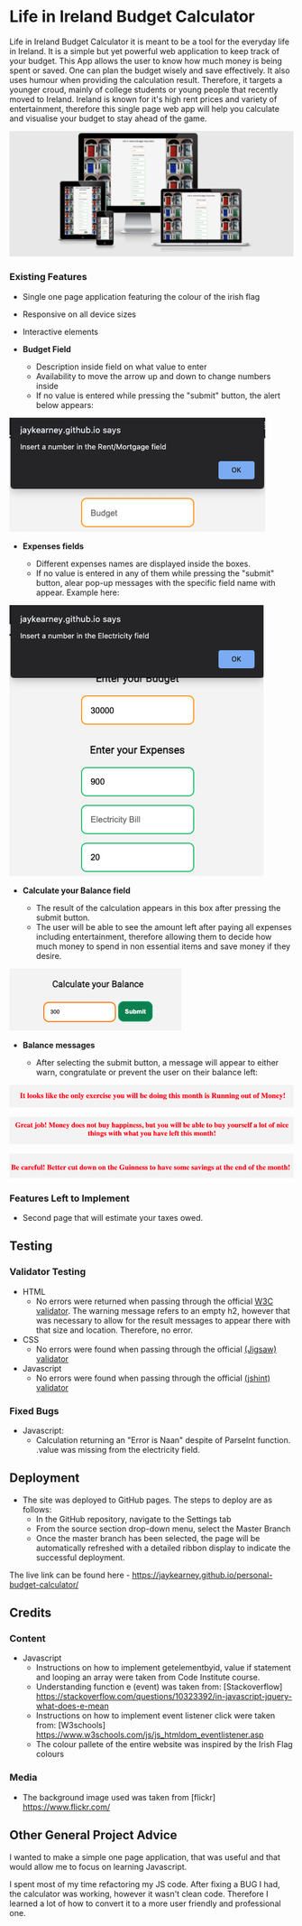# Life in Ireland Budget Calculator

Life in Ireland Budget Calculator it is meant to be a tool for the everyday life in Ireland. It is a simple but yet powerful web application to keep track of your budget. This App allows the user to know how much money is being spent or saved. One can plan the budget wisely and save effectively. It also uses humour when providing the calculation result. Therefore, it targets a younger croud, mainly of college students or young people that recently moved to Ireland. Ireland is known for it's high rent prices and variety of entertainment, therefore  this single page web app will help you calculate and visualise your budget to stay ahead of the game.

![Responsice Mockup](https://github.com/JayKearney/personal-budget-calculator/blob/main/assets/images/responsive%20design.png)

### Existing Features

- Single one page application featuring the colour of the irish flag
- Responsive on all device sizes
- Interactive elements

- __Budget Field__

  - Description inside field on what value to enter
  - Availability to move the arrow up and down to change numbers inside
  - If no value is entered while pressing the "submit" button, the alert below appears:
  

![Budget](https://github.com/JayKearney/personal-budget-calculator/blob/main/assets/images/budget-field-akert.png)

- __Expenses fields__

  - Different expenses names are displayed inside the boxes.
  - If no value is entered in any of them while pressing the "submit" button, alear pop-up messages with the specific field name with appear. Example here:

![Expenses](https://github.com/JayKearney/personal-budget-calculator/blob/main/assets/images/electricity%20field%20alert.png)

- __Calculate your Balance field__

  - The result of the calculation appears in this box after pressing the submit button.
  - The user will be able to see the amount left after paying all expenses including entertainment, therefore allowing them to decide how much money to spend in non essential items and save money if they desire. 

![Balance](https://github.com/JayKearney/personal-budget-calculator/blob/main/assets/images/balance-field.png)

- __Balance messages__

  - After selecting the submit button, a message will appear to either warn, congratulate or prevent the user on their balance left:

![Expenses higher than Budget](https://github.com/JayKearney/personal-budget-calculator/blob/main/assets/images/expenses-higher.png)

![Expenses lower than Budget](https://github.com/JayKearney/personal-budget-calculator/blob/main/assets/images/expenses-less.png)

![Expenses same amount as Budget](https://github.com/JayKearney/personal-budget-calculator/blob/main/assets/images/expenses-equal.png)

### Features Left to Implement

- Second page that will estimate your taxes owed.

## Testing 

### Validator Testing 

- HTML
  - No errors were returned when passing through the official [W3C validator](https://github.com/JayKearney/personal-budget-calculator/blob/main/assets/images/html%20validator.png). The warning message refers to an empty h2, however that was necessary to allow for the result messages to appear there with that size and location. Therefore, no error.
- CSS
  - No errors were found when passing through the official [(Jigsaw) validator](https://github.com/JayKearney/personal-budget-calculator/blob/main/assets/images/css-validator.png)
- Javascript
  - No errors were found when passing through the official [(jshint) validator](https://github.com/JayKearney/personal-budget-calculator/blob/main/assets/images/jshint.png)


### Fixed Bugs

- Javascript:
  - Calculation returning an "Error is Naan" despite of ParseInt function. .value was missing from the electricity field.

## Deployment

- The site was deployed to GitHub pages. The steps to deploy are as follows: 
  - In the GitHub repository, navigate to the Settings tab 
  - From the source section drop-down menu, select the Master Branch
  - Once the master branch has been selected, the page will be automatically refreshed with a detailed ribbon display to indicate the successful deployment. 

The live link can be found here - https://jaykearney.github.io/personal-budget-calculator/


## Credits 

### Content 

- Javascript
  - Instructions on how to implement getelementbyid, value if statement and looping an array were taken from Code Institute course.
  - Understanding function e (event) was taken from: [Stackoverflow] https://stackoverflow.com/questions/10323392/in-javascript-jquery-what-does-e-mean
  - Instructions on how to implement event listener click were taken from: [W3schools] https://www.w3schools.com/js/js_htmldom_eventlistener.asp
  - The colour pallete of the entire website was inspired by the Irish Flag colours
  
### Media

- The background image used was taken from [flickr] https://www.flickr.com/

## Other General Project Advice

I wanted to make a simple one page application, that was useful and that would allow me to focus on learning Javascript.

I spent most of my time refactoring my JS code. After fixing a BUG I had, the calculator was working, however it wasn't clean code. Therefore I learned a lot of how to convert it to a more user friendly and professional one.
